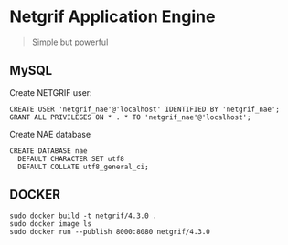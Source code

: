 # Netgrif Application Engine

> Simple but powerful

## MySQL

Create NETGRIF user:
```mysql
CREATE USER 'netgrif_nae'@'localhost' IDENTIFIED BY 'netgrif_nae';
GRANT ALL PRIVILEGES ON * . * TO 'netgrif_nae'@'localhost';
```
Create NAE database
```mysql
CREATE DATABASE nae
  DEFAULT CHARACTER SET utf8
  DEFAULT COLLATE utf8_general_ci;
```


## DOCKER
```
sudo docker build -t netgrif/4.3.0 .
sudo docker image ls
sudo docker run --publish 8000:8080 netgrif/4.3.0
```